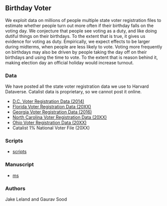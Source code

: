 ## Birthday Voter

We exploit data on millions of people multiple state voter registration files to estimate whether people turn out more often if their birthday falls on the voting day. We conjecture that people see voting as a duty, and like doing dutiful things on their birthdays. To the extent that is true, it gives us evidence for voting as duty. Empirically, we expect effects to be larger during midterms, when people are less likely to vote. Voting more frequently on birthdays may also be driven by people taking the day off on their birthdays and using the time to vote. To the extent that is reason behind it, making election day an official holiday would increase turnout. 

### Data

We have posted all the state voter registration data we use to Harvard Dataverse. Catalist data is proprietary, so we cannot post it online.

* [D.C. Voter Registration Data (2014)](https://dataverse.harvard.edu/dataset.xhtml?persistentId=doi:10.7910/DVN/XMYGIE)
* [Florida Voter Registration Data (20XX)](https://dataverse.harvard.edu/dataset.xhtml?persistentId=doi:10.7910/DVN/UBIG3F)
* [Georgia Voter Registration Data (2016)](https://dataverse.harvard.edu/dataset.xhtml?persistentId=doi:10.7910/DVN/XUV6G2)
* [North Carolina Voter Registration Data (20XX)](https://dataverse.harvard.edu/dataset.xhtml?persistentId=doi:10.7910/DVN/NEFUBN)
* [Ohio Voter Registration Data (20XX)](https://dataverse.harvard.edu/dataset.xhtml?persistentId=doi:10.7910/DVN/9KX752)
* Catalist 1% National Voter File (20XX)

### Scripts

* [scripts](scripts/)

### Manuscript

* [ms](ms/)

### Authors

Jake Leland and Gaurav Sood
